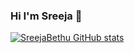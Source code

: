 ### Hi I'm Sreeja 👋

[![SreejaBethu GitHub stats](https://github-readme-stats.vercel.app/api?username=sreejabethu)](https://github.com/sreejabethu/github-readme-stats)

